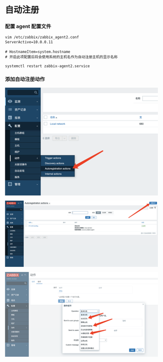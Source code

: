 # 自动注册

### 配置 agent 配置文件

```
vim /etc/zabbix/zabbix_agent2.conf
ServerActive=10.0.0.11

# HostnameItem=system.hostname
# 开启此项配置后将会使用系统的主机名作为自动注册主机的显示名称
```

```
systemctl restart zabbix-agent2.service
```



### 添加自动注册动作

![](<../../.gitbook/assets/image (85).png>)

![](<../../.gitbook/assets/image (59).png>)

![](<../../.gitbook/assets/image (58).png>)
